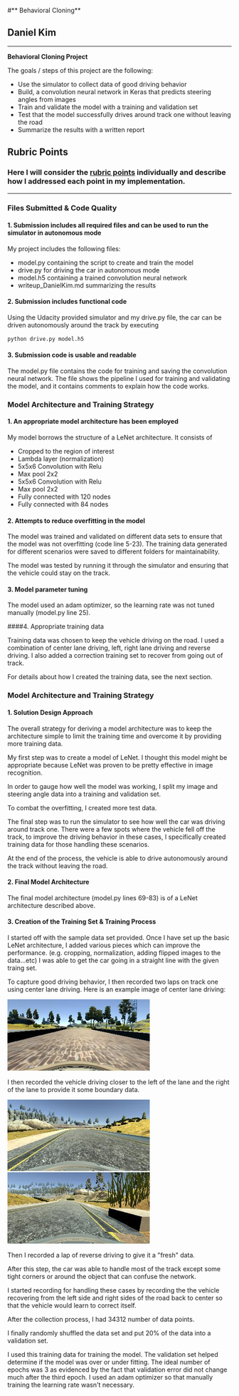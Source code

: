 #** Behavioral Cloning** 

## Daniel Kim

---

**Behavioral Cloning Project**

The goals / steps of this project are the following:
* Use the simulator to collect data of good driving behavior
* Build, a convolution neural network in Keras that predicts steering angles from images
* Train and validate the model with a training and validation set
* Test that the model successfully drives around track one without leaving the road
* Summarize the results with a written report


[//]: # (Image References)

[image1]: ./writeup/center.jpg "Center training"
[image2]: ./writeup/left.jpg "Left"
[image3]: ./writeup/right.jpg "Right"

## Rubric Points
### Here I will consider the [rubric points](https://review.udacity.com/#!/rubrics/432/view) individually and describe how I addressed each point in my implementation.  

---
### Files Submitted & Code Quality

#### 1. Submission includes all required files and can be used to run the simulator in autonomous mode

My project includes the following files:
* model.py containing the script to create and train the model
* drive.py for driving the car in autonomous mode
* model.h5 containing a trained convolution neural network 
* writeup_DanielKim.md summarizing the results

#### 2. Submission includes functional code
Using the Udacity provided simulator and my drive.py file, the car can be driven autonomously around the track by executing 
```sh
python drive.py model.h5
```

#### 3. Submission code is usable and readable

The model.py file contains the code for training and saving the convolution neural network. The file shows the pipeline I used for training and validating the model, and it contains comments to explain how the code works.

### Model Architecture and Training Strategy

#### 1. An appropriate model architecture has been employed

My model borrows the structure of a LeNet architecture. It consists of
- Cropped to the region of interest
- Lambda layer (normalization)
- 5x5x6 Convolution with Relu
- Max pool 2x2
- 5x5x6 Convolution with Relu
- Max pool 2x2
- Fully connected with 120 nodes
- Fully connected with 84 nodes

#### 2. Attempts to reduce overfitting in the model

The model was trained and validated on different data sets to ensure that the model was not overfitting (code line 5-23). The training data generated for different scenarios were saved to different folders for maintainability.

The model was tested by running it through the simulator and ensuring that the vehicle could stay on the track.

#### 3. Model parameter tuning

The model used an adam optimizer, so the learning rate was not tuned manually (model.py line 25).

####4. Appropriate training data

Training data was chosen to keep the vehicle driving on the road. I used a combination of center lane driving, left, right lane driving and reverse driving. I also added a correction training set to recover from going out of track. 

For details about how I created the training data, see the next section. 

### Model Architecture and Training Strategy

#### 1. Solution Design Approach

The overall strategy for deriving a model architecture was to keep the architecture simple to limit the training time and overcome it by providing more training data.

My first step was to create a model of LeNet. I thought this model might be appropriate because LeNet was proven to be pretty effective in image recognition.

In order to gauge how well the model was working, I split my image and steering angle data into a training and validation set. 

To combat the overfitting, I created more test data.

The final step was to run the simulator to see how well the car was driving around track one. There were a few spots where the vehicle fell off the track, to improve the driving behavior in these cases, I specifically created training data for those handling these scenarios.

At the end of the process, the vehicle is able to drive autonomously around the track without leaving the road.

#### 2. Final Model Architecture

The final model architecture (model.py lines 69-83) is of a LeNet architecture described above.

#### 3. Creation of the Training Set & Training Process

I started off with the sample data set provided. Once I have set up the basic LeNet architecture, I added various pieces which can improve the performance. (e.g. cropping, normalization, adding flipped images to the data...etc) I was able to get the car going in a straight line with the given traing set.

To capture good driving behavior, I then recorded two laps on track one using center lane driving. Here is an example image of center lane driving:

![alt text][image1]

I then recorded the vehicle driving closer to the left of the lane and the right of the lane to provide it some boundary data.

![alt text][image2]
![alt text][image3]

Then I recorded a lap of reverse driving to give it a "fresh" data.

After this step, the car was able to handle most of the track except some tight corners or around the object that can confuse the network.

I started recording for handling these cases by recording the the vehicle recovering from the left side and right sides of the road back to center so that the vehicle would learn to correct itself.

After the collection process, I had 34312 number of data points.

I finally randomly shuffled the data set and put 20% of the data into a validation set. 

I used this training data for training the model. The validation set helped determine if the model was over or under fitting. The ideal number of epochs was 3 as evidenced by the fact that validation error did not change much after the third epoch. I used an adam optimizer so that manually training the learning rate wasn't necessary.
